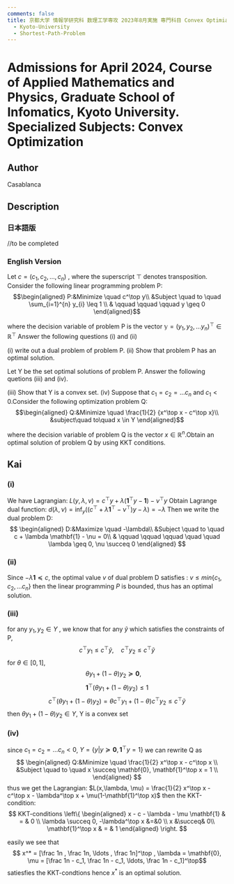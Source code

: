 ```yaml
---
comments: false
title: 京都大学 情報学研究科 数理工学専攻 2023年8月実施 専門科目 Convex Optimiazation:
  - Kyoto-University
  - Shortest-Path-Problem
---
```

# Admissions for April 2024, Course of Applied Mathematics and Physics, Graduate School of Infomatics, Kyoto University. Specialized Subjects: Convex Optimization

## **Author**
Casablanca

## **Description**
### 日本語版
//to be completed

### English Version
Let $c=(c_1,c_2, \ldots , c_n)$ , where the superscript $\top$ denotes transposition.
Consider the following linear programming problem P:
  $$\begin{aligned}
P:&Minimize \quad c^\top y\\
&Subject \quad to \quad \sum_{i=1}^{n} y_{i} \leq 1 \\
& \qquad \qquad \qquad  y \geq 0
\end{aligned}$$

where the decision variable of problem P is the vector $\mathbb{y} = (y_1, y_2, \ldots y_n)^\top \in \mathbb{R}^\top$
Answer the following questions (i) and (ii)

(i) write out a dual problem of problem P.
(ii) Show that problem P has an optimal solution.

Let Y be the set optimal solutions of problem P.
Answer the following quetions (iii) and (iv).

(iii) Show that Y is a convex set.
(iv) Suppose that $c_{1} = c_2 = \ldots c_n$ and $c_1 < 0$.Consider the following optimization problem Q:
$$\begin{aligned}
Q:&Minimize \quad \frac{1}{2} {x^\top x - c^\top x}\\
&subject\quad to\quad x \in Y
\end{aligned}$$

where the decision variable of problem Q is the vector $x \in \mathbb{R}^n$.Obtain an optimal solution of problem Q by using KKT conditions.



## **Kai**
### (i)
We have Lagrangian: $L(y,\lambda,\nu) = c^\top y + \lambda (\mathbf{1}^\top y - \mathbf{1} ) - \nu^\top y$
Obtain Lagrange dual function: $d(\lambda, \nu) = \inf_{y} ((c^\top + \lambda \mathbf{1}^\top - \nu^\top)y - \lambda) = - \lambda$
Then we write the  dual problem D:
$$ 
\begin{aligned}
D:&Maximize \quad -\lambda\\
&Subject \quad to \quad c + \lambda \mathbf{1} - \nu = 0\\
& \qquad \qquad \qquad \quad \quad \lambda \geq 0, \nu \succeq 0
\end{aligned}
$$


### (ii)
Since $-\lambda \mathbf{1} \preceq c$, the optimal value $v$ of  dual problem D satisfies : $v \leq min\{ c_1, c_2, \ldots c_n \}$
then the linear programming $P$ is bounded, thus has an optimal solution.

### (iii)
for any  $y_1,y_2 \in Y$  , we know that for any $\widetilde{y}$ which satisfies the constraints of P,
 $$c^\top y_1 \leq c^\top \widetilde{y}, \quad c^\top y_2 \leq c^\top \widetilde{y} $$
 for $\theta \in [0,1]$, $$\theta y_1 + (1 - \theta) y_2 \succeq \mathbf{0}, \quad $$
 $$\mathbf{1}^\top (\theta y_1 + (1-\theta) y_2) \leq 1 $$
 $$c^\top (\theta y_1 + (1-\theta)y_2) = \theta c^\top y_1 + (1-\theta)c^\top y_2 \leq c^\top \widetilde{y} $$
 then $\theta y_1 + (1-\theta)y_2 \in Y$, Y is a convex set

 ### (iv)
 since $c_1 = c_2 = \ldots c_n < 0$, $Y = \{ y | y \succeq \mathbf{0}, \mathbf{1}^\top y = 1 \}$
 we can rewrite Q as 
 $$
 \begin{aligned}
Q:&Minimize \quad \frac{1}{2} x^\top x - c^\top x \\
&Subject \quad to \quad x \succeq \mathbf{0}, \mathbf{1}^\top x = 1 \\
 \end{aligned}
 $$
 thus we get the Lagrangian: $L(x,\lambda, \mu) = \frac{1}{2} x^\top x - c^\top x - \lambda^\top x + \mu(1-\mathbf{1}^\top x)$
 then the KKT-condition:
 $$ KKT-conditions \left\{
\begin{aligned}
x - c - \lambda - \mu \mathbf{1} & = & 0 \\
\lambda  \succeq  0, -\lambda^\top x &=&0 \\
x &\succeq& 0\\
\mathbf{1}^\top x & = & 1
\end{aligned}
\right.
$$

easily we see that $$ x^* = [\frac 1n , \frac 1n, \ldots , \frac 1n]^\top , \lambda = \mathbf{0}, \mu = [\frac 1n - c_1, \frac 1n - c_1, \ldots, \frac 1n - c_1]^\top$$
satiesfies the KKT-condtions
hence $x^*$ is an optimal solution.
